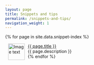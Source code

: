 ```yaml
---
layout: page
title: Snippets and tips
permalink: /snippets-and-tips/
navigation_weight: 1
---
```

{% for page in site.data.snippet-index %}
  <div class="boxed_page">
    <img src="{{ page.image }}" alt="Image text" style="margin: 0px 10px" width="54" height="54" align="left"/>
    <a href="{{ page.url }}">{{ page.title }}</a><br>
    {{ page.description }}
    <br>
  </div>   
{% endfor %}
<br><br>
